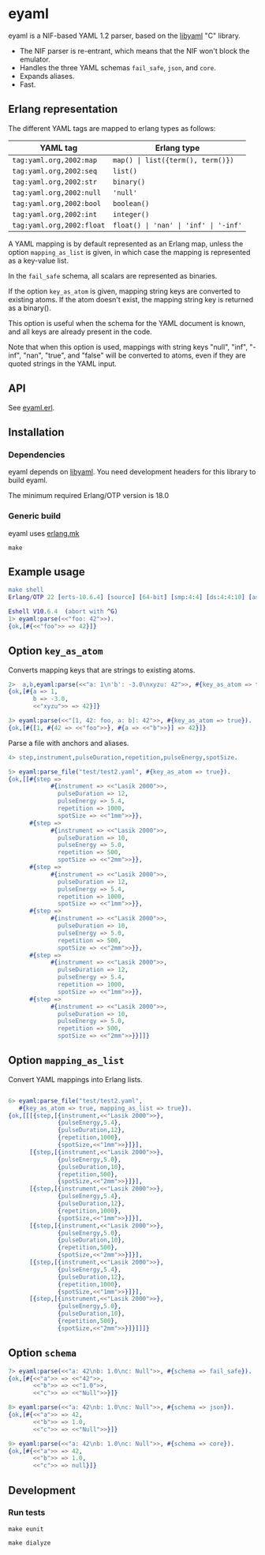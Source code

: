# eyaml

eyaml is a NIF-based YAML 1.2 parser, based on the
[libyaml](https://pyyaml.org/wiki/LibYAML) "C" library.

- The NIF parser is re-entrant, which means that the NIF won't block
  the emulator.
- Handles the three YAML schemas `fail_safe`, `json`, and `core`.
- Expands aliases.
- Fast.

## Erlang representation

The different YAML tags are mapped to erlang types as follows:

YAML tag                  | Erlang type
--------------------------|----------------------------------
`tag:yaml.org,2002:map`   | `map() \| list({term(), term()})`
`tag:yaml.org,2002:seq`   | `list()`
`tag:yaml.org,2002:str`   | `binary()`
`tag:yaml.org,2002:null`  | `'null'`
`tag:yaml.org,2002:bool`  | `boolean()`
`tag:yaml.org,2002:int`   | `integer()`
`tag:yaml.org,2002:float` | `float() \| 'nan' \| 'inf' \| '-inf'`

A YAML mapping is by default represented as an Erlang map, unless the
option `mapping_as_list` is given, in which case the mapping is
represented as a key-value list.

In the `fail_safe` schema, all scalars are represented as binaries.

If the option `key_as_atom` is given, mapping string keys are
converted to existing atoms.  If the atom doesn't exist, the mapping
string key is returned as a binary().

This option is useful when the schema for the YAML document is known,
and all keys are already present in the code.

Note that when this option is used, mappings with string keys "null",
"inf", "-inf", "nan", "true", and "false" will be converted to atoms,
even if they are quoted strings in the YAML input.

## API

See [eyaml.erl](src/eyaml.erl).

## Installation

### Dependencies

eyaml depends on [libyaml](https://pyyaml.org/wiki/LibYAML).  You need
development headers for this library to build eyaml.

The minimum required Erlang/OTP version is 18.0

### Generic build

eyaml uses [erlang.mk](https://erlang.mk)

    make

## Example usage

```erlang
make shell
Erlang/OTP 22 [erts-10.6.4] [source] [64-bit] [smp:4:4] [ds:4:4:10] [async-threads:1]

Eshell V10.6.4  (abort with ^G)
1> eyaml:parse(<<"foo: 42">>).
{ok,[#{<<"foo">> => 42}]}
```

## Option `key_as_atom`

Converts mapping keys that are strings to existing atoms.

```erlang
2>  a,b,eyaml:parse(<<"a: 1\n'b': -3.0\nxyzu: 42">>, #{key_as_atom => true}).
{ok,[#{a => 1,
       b => -3.0,
       <<"xyzu">> => 42}]}

3> eyaml:parse(<<"[1, 42: foo, a: b]: 42">>, #{key_as_atom => true}).
{ok,[#{[1, #{42 => <<"foo">>}, #{a => <<"b">>}] => 42}]}

```

Parse a file with anchors and aliases.

```erlang
4> step,instrument,pulseDuration,repetition,pulseEnergy,spotSize.

5> eyaml:parse_file("test/test2.yaml", #{key_as_atom => true}).
{ok,[[#{step =>
            #{instrument => <<"Lasik 2000">>,
              pulseDuration => 12,
              pulseEnergy => 5.4,
              repetition => 1000,
              spotSize => <<"1mm">>}},
      #{step =>
            #{instrument => <<"Lasik 2000">>,
              pulseDuration => 10,
              pulseEnergy => 5.0,
              repetition => 500,
              spotSize => <<"2mm">>}},
      #{step =>
            #{instrument => <<"Lasik 2000">>,
              pulseDuration => 12,
              pulseEnergy => 5.4,
              repetition => 1000,
              spotSize => <<"1mm">>}},
      #{step =>
            #{instrument => <<"Lasik 2000">>,
              pulseDuration => 10,
              pulseEnergy => 5.0,
              repetition => 500,
              spotSize => <<"2mm">>}},
      #{step =>
            #{instrument => <<"Lasik 2000">>,
              pulseDuration => 12,
              pulseEnergy => 5.4,
              repetition => 1000,
              spotSize => <<"1mm">>}},
      #{step =>
            #{instrument => <<"Lasik 2000">>,
              pulseDuration => 10,
              pulseEnergy => 5.0,
              repetition => 500,
              spotSize => <<"2mm">>}}]]}


```

## Option `mapping_as_list`

Convert YAML mappings into Erlang lists.

```erlang

6> eyaml:parse_file("test/test2.yaml",
   #{key_as_atom => true, mapping_as_list => true}).
{ok,[[[{step,[{instrument,<<"Lasik 2000">>},
              {pulseEnergy,5.4},
              {pulseDuration,12},
              {repetition,1000},
              {spotSize,<<"1mm">>}]}],
      [{step,[{instrument,<<"Lasik 2000">>},
              {pulseEnergy,5.0},
              {pulseDuration,10},
              {repetition,500},
              {spotSize,<<"2mm">>}]}],
      [{step,[{instrument,<<"Lasik 2000">>},
              {pulseEnergy,5.4},
              {pulseDuration,12},
              {repetition,1000},
              {spotSize,<<"1mm">>}]}],
      [{step,[{instrument,<<"Lasik 2000">>},
              {pulseEnergy,5.0},
              {pulseDuration,10},
              {repetition,500},
              {spotSize,<<"2mm">>}]}],
      [{step,[{instrument,<<"Lasik 2000">>},
              {pulseEnergy,5.4},
              {pulseDuration,12},
              {repetition,1000},
              {spotSize,<<"1mm">>}]}],
      [{step,[{instrument,<<"Lasik 2000">>},
              {pulseEnergy,5.0},
              {pulseDuration,10},
              {repetition,500},
              {spotSize,<<"2mm">>}]}]]]}
```

## Option `schema`

```erlang
7> eyaml:parse(<<"a: 42\nb: 1.0\nc: Null">>, #{schema => fail_safe}).
{ok,[#{<<"a">> => <<"42">>,
       <<"b">> => <<"1.0">>,
       <<"c">> => <<"Null">>}]}

8> eyaml:parse(<<"a: 42\nb: 1.0\nc: Null">>, #{schema => json}).
{ok,[#{<<"a">> => 42,
       <<"b">> => 1.0,
       <<"c">> => <<"Null">>}]}

9> eyaml:parse(<<"a: 42\nb: 1.0\nc: Null">>, #{schema => core}).
{ok,[#{<<"a">> => 42,
       <<"b">> => 1.0,
       <<"c">> => null}]}
```

## Development

### Run tests

    make eunit

    make dialyze
